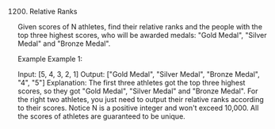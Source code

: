 1200. Relative Ranks

Given scores of N athletes, find their relative ranks and the people with the top three highest scores, who will be awarded medals: "Gold Medal", "Silver Medal" and "Bronze Medal".

Example
Example 1:

Input: [5, 4, 3, 2, 1]
Output: ["Gold Medal", "Silver Medal", "Bronze Medal", "4", "5"]
Explanation: The first three athletes got the top three highest scores, so they got "Gold Medal", "Silver Medal" and "Bronze Medal". 
For the right two athletes, you just need to output their relative ranks according to their scores.
Notice
N is a positive integer and won't exceed 10,000.
All the scores of athletes are guaranteed to be unique.

